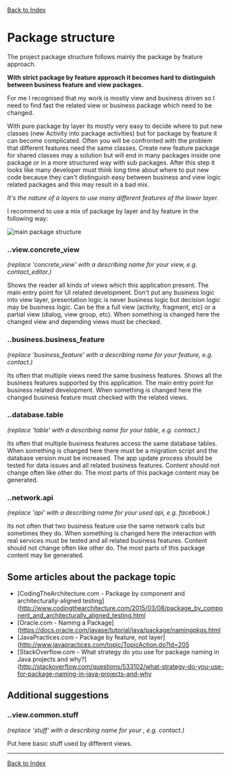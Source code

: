 [Back to Index](../index.md)

# Package structure

The project package structure follows mainly the package by feature approach.

**With strict package by feature approach it becomes hard to distinguish between business feature and view packages.**

For me I recognised that my work is mostly view and business driven so I need to find fast the related view
or business package which need to be changed.

With pure package by layer its mostly very easy to decide where to put new classes (new Activity into package activities)
but for package by feature it can become complicated.
Often you will be confronted with the problem that different features need the same classes.
Create new feature package for shared classes may a solution but will end in many packages
inside one package or in a more structured way with sub packages.
After this step it looks like many developer must think long time about where to put new code because
they can't distinguish easy between business and view logic related packages and this may result in a bad mix.

*It's the nature of a layers to use many different features of the lower layer.*

I recommend to use a mix of package by layer and by feature in the following way:

![main package structure](http://yuml.me/a737ade0)

### ..view.concrete_view
*(replace 'concrete_view' with a describing name for your view, e.g. contact_editor.)*

Shows the reader all kinds of views which this application present.
The main entry point for UI related development.
Don't put any business logic into view layer, presentation logic is never business logic but decision logic may be business logic.
Can be the a full view (activity, fragment, etc) or a partial view (dialog, view group, etc).
When something is changed here the changed view and depending views must be checked.

### ..business.business_feature
*(replace 'business_feature' with a describing name for your feature, e.g. contact.)*

Its often that multiple views need the same business features.
Shows all the business features supported by this application.
The main entry point for business related development.
When something is changed here the changed business feature must checked with the related views.

### ..database.table
*(replace 'table' with a describing name for your table, e.g. contact.)*

Its often that multiple business features access the same database tables.
When something is changed here there must be a migration script and the database version must be increased.
The app update process should be tested for data issues and all related business features.
Content should not change often like other do. The most parts of this package content may be generated.

### ..network.api
*(replace 'api' with a describing name for your used api, e.g. facebook.)*

Its not often that two business feature use the same network calls but sometimes they do.
When something is changed here the interaction with real services must be tested and all related business features.
Content should not change often like other do. The most parts of this package content may be generated.

## Some articles about the package topic

* [CodingTheArchitecture.com - Package by component and architecturally-aligned testing](http://www.codingthearchitecture.com/2015/03/08/package_by_component_and_architecturally_aligned_testing.html
* [Oracle.com - Naming a Package](https://docs.oracle.com/javase/tutorial/java/package/namingpkgs.html
* [JavaPractices.com - Package by feature, not layer](http://www.javapractices.com/topic/TopicAction.do?Id=205
* [StackOverflow.com - What strategy do you use for package naming in Java projects and why?](http://stackoverflow.com/questions/533102/what-strategy-do-you-use-for-package-naming-in-java-projects-and-why

## Additional suggestions

### ..view.common.stuff
*(replace 'stuff' with a describing name for your , e.g. contact.)*

Put here basic stuff used by different views.

---

[Back to Index](../index.md)